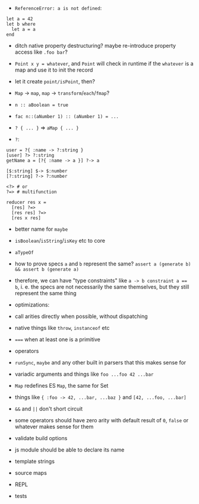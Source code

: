 - `ReferenceError: a is not defined`:
```
let a = 42
let b where
  let a = a
end
```

- ditch native property destructuring? maybe re-introduce property access like `.foo bar`?

- `Point x y = whatever`, and `Point` will check in runtime if the `whatever` is a map and use it to init the record
- let it create `point/isPoint`, then?
- `Map` -> `map`, `map` -> `transform`/`each`/`fmap`?

- `n :: aBoolean = true`
- `fac n::(aNumber 1) :: (aNumber 1) = ...`
- `? { ... }` => `aMap { ... }`
- `?`:
```
user = ?{ :name -> ?:string }
[user] ?> ?:string
getName a = [?{ :name -> a }] ?-> a

[$:string] $-> $:number
[?:string] ?-> ?:number

<?> # or
?=> # multifunction

reducer res x =
  [res] ?=>
  [res res] ?=>
  [res x res]
```

- better name for `maybe`
- `isBoolean`/`isString`/`isKey` etc to core
- `aTypeOf`

- how to prove specs `a` and `b` represent the same? `assert a (generate b) && assert b (generate a)`
- therefore, we can have "type constraints" like `a -> b constraint a == b`, i. e. the specs are not necessarily the same themselves, but they still represent the same thing

- optimizations:
- call arities directly when possible, without dispatching
- native things like `throw`, `instanceof` etc
- `===` when at least one is a primitive
- operators
- `runSync`, `maybe` and any other built in parsers that this makes sense for

- variadic arguments and things like `foo ...foo 42 ...bar`
- `Map` redefines ES `Map`, the same for Set
- things like `{ :foo -> 42, ...bar, ...baz }` and `[42, ...foo, ...bar]`
- `&&` and `||` don't short circuit
- some operators should have zero arity with default result of `0`, `false` or whatever makes sense for them
- validate build options
- js module should be able to declare its name
- template strings
- source maps
- REPL
- tests
